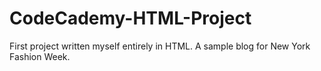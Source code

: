 # CodeCademy-HTML-Project
First project written myself entirely in HTML. A sample blog for New York Fashion Week.
